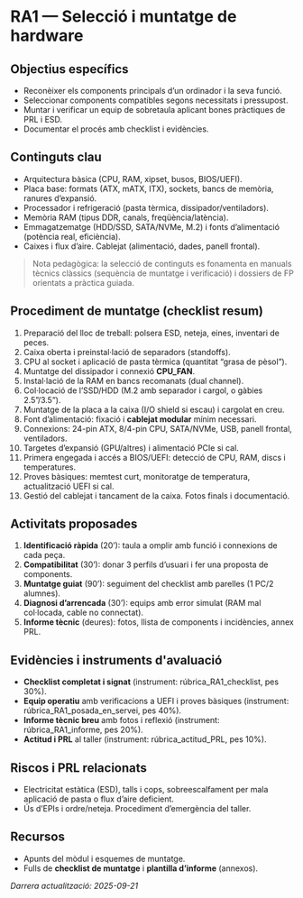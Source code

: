 # RA1 — Selecció i muntatge de hardware

## Objectius específics
- Reconèixer els components principals d’un ordinador i la seva funció.
- Seleccionar components compatibles segons necessitats i pressupost.
- Muntar i verificar un equip de sobretaula aplicant bones pràctiques de PRL i ESD.
- Documentar el procés amb checklist i evidències.

## Continguts clau
- Arquitectura bàsica (CPU, RAM, xipset, busos, BIOS/UEFI).
- Placa base: formats (ATX, mATX, ITX), sockets, bancs de memòria, ranures d’expansió.
- Processador i refrigeració (pasta tèrmica, dissipador/ventiladors).
- Memòria RAM (tipus DDR, canals, freqüència/latència).
- Emmagatzematge (HDD/SSD, SATA/NVMe, M.2) i fonts d’alimentació (potència real, eficiència).
- Caixes i flux d’aire. Cablejat (alimentació, dades, panell frontal).

> Nota pedagògica: la selecció de continguts es fonamenta en manuals tècnics clàssics (sequència de muntatge i verificació) i dossiers de FP orientats a pràctica guiada. 

## Procediment de muntatge (checklist resum)
1. Preparació del lloc de treball: polsera ESD, neteja, eines, inventari de peces.
2. Caixa oberta i preinstal·lació de separadors (standoffs).
3. CPU al socket i aplicació de pasta tèrmica (quantitat “grasa de pèsol”).
4. Muntatge del dissipador i connexió **CPU_FAN**.
5. Instal·lació de la RAM en bancs recomanats (dual channel).
6. Col·locació de l’SSD/HDD (M.2 amb separador i cargol, o gàbies 2.5”/3.5”).
7. Muntatge de la placa a la caixa (I/O shield si escau) i cargolat en creu.
8. Font d’alimentació: fixació i **cablejat modular** mínim necessari.
9. Connexions: 24-pin ATX, 8/4-pin CPU, SATA/NVMe, USB, panell frontal, ventiladors.
10. Targetes d’expansió (GPU/altres) i alimentació PCIe si cal.
11. Primera engegada i accés a BIOS/UEFI: detecció de CPU, RAM, discs i temperatures.
12. Proves bàsiques: memtest curt, monitoratge de temperatura, actualització UEFI si cal.
13. Gestió del cablejat i tancament de la caixa. Fotos finals i documentació.

## Activitats proposades
1. **Identificació ràpida** (20’): taula a omplir amb funció i connexions de cada peça.
2. **Compatibilitat** (30’): donar 3 perfils d’usuari i fer una proposta de components.
3. **Muntatge guiat** (90’): seguiment del checklist amb parelles (1 PC/2 alumnes).
4. **Diagnosi d’arrencada** (30’): equips amb error simulat (RAM mal col·locada, cable no connectat).
5. **Informe tècnic** (deures): fotos, llista de components i incidències, annex PRL.

## Evidències i instruments d'avaluació
- **Checklist completat i signat** (instrument: rúbrica_RA1_checklist, pes 30%). 
- **Equip operatiu** amb verificacions a UEFI i proves bàsiques (instrument: rúbrica_RA1_posada_en_servei, pes 40%).
- **Informe tècnic breu** amb fotos i reflexió (instrument: rúbrica_RA1_informe, pes 20%).
- **Actitud i PRL** al taller (instrument: rúbrica_actitud_PRL, pes 10%).

## Riscos i PRL relacionats
- Electricitat estàtica (ESD), talls i cops, sobreescalfament per mala aplicació de pasta o flux d’aire deficient.
- Ús d’EPIs i ordre/neteja. Procediment d’emergència del taller.

## Recursos
- Apunts del mòdul i esquemes de muntatge.
- Fulls de **checklist de muntatge** i **plantilla d’informe** (annexos).

_Darrera actualització: 2025-09-21_
